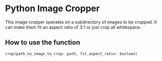 # Python Image Cropper

This image cropper operates on a subdirectory of images to be cropped. It can make them fit an aspect ratio of 3:1 or just crop all whitespace.

## How to use the function

```
crop(path_to_image_to_crop: path, fit_aspect_ratio: boolean)
```
